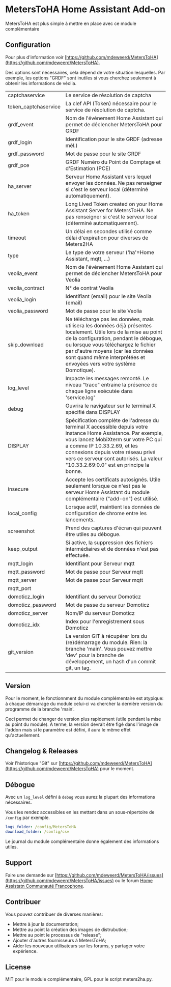 # MetersToHA Home Assistant Add-on

MetersToHA est plus simple à mettre en place avec ce module complémentaire

## Configuration

Pour plus d'information voir
[https://github.com/mdeweerd/MetersToHA](https://github.com/mdeweerd/MetersToHA).

Des options sont nécessaires, cela dépend de votre situation lesquelles.
Par exemple, les options "GRDF" sont inutiles si vous cherchez seulement à
obtenir les informations de véolia.

|                      |                                                                                                                                                                                                                                                                                                                   |
| -------------------- | ----------------------------------------------------------------------------------------------------------------------------------------------------------------------------------------------------------------------------------------------------------------------------------------------------------------- |
| captchaservice       | Le service de résolution de captcha                                                                                                                                                                                                                                                                               |
| token_captchaservice | La clef API (Token) nécessaire pour le service de résolution de captcha.                                                                                                                                                                                                                                          |
| grdf_event           | Nom de l'événement Home Assistant qui permet de déclencher MetersToHA pour GRDF                                                                                                                                                                                                                                   |
| grdf_login           | Identification pour le site GRDF (adresse mél.)                                                                                                                                                                                                                                                                   |
| grdf_password        | Mot de passe pour le site GRDF                                                                                                                                                                                                                                                                                    |
| grdf_pce             | GRDF Numéro du Point de Comptage et d'Estimation (PCE)                                                                                                                                                                                                                                                            |
| ha_server            | Serveur Home Assistant vers lequel envoyer les données.  Ne pas renseigner si c'est le serveur local (déterminé automatiquement).                                                                                                                                                                                 |
| ha_token             | Long Lived Token created on your Home Assistant Server for MetersToHA.  Ne pas renseigner si c'est le serveur local (déterminé automatiquement).                                                                                                                                                                  |
| timeout              | Un délai en secondes utilisé comme délai d'expiration pour diverses de Meters2HA                                                                                                                                                                                                                                  |
| type                 | Le type de votre serveur ('ha'=Home Assistant, mqtt, ...)                                                                                                                                                                                                                                                         |
| veolia_event         | Nom de l'événement Home Assistant qui permet de déclencher MetersToHA pour Veolia                                                                                                                                                                                                                                 |
| veolia_contract      | N° de contrat Veolia                                                                                                                                                                                                                                                                                              |
| veolia_login         | Identifiant (email) pour le site Veolia (email)                                                                                                                                                                                                                                                                   |
| veolia_password      | Mot de passe pour le site Veolia                                                                                                                                                                                                                                                                                  |
| skip_download        | Ne télécharge pas les données, mais utilisera les données déjà présentes localement.  Utile lors de la mise au point de la configuration, pendant le débogue, ou lorsque vous téléchargez le fichier par d'autre moyens (car les données sont quand même interprétées et envoyées vers votre système Domotique).  |
| log_level            | Impacte les messages remonté.  Le niveau "trace" entraine la présence de chaque ligne exécutée dans 'service.log'                                                                                                                                                                                                 |
| debug                | Ouvrira le navigateur sur le terminal X spécifié dans DISPLAY                                                                                                                                                                                                                                                     |
| DISPLAY              | Spécification complète de l'adresse du terminal X accessible depuis votre instance Home Assistance.  Par exemple, vous lancez MobiXterm sur votre PC qui a comme IP 10.33.2.69, et les connexions depuis votre réseau privé vers ce serveur sont autorisés.  La valeur "10.33.2.69:0.0" est en principe la bonne. |
| insecure             | Accepte les certificats autosignés.  Utile seulement lorsque ce n'est pas le serveur Home Assistant du module complémentaire ("add-on") est utilisé.                                                                                                                                                              |
| local_config         | Lorsque actif, maintient les données de configuration de chrome entre les lancements.                                                                                                                                                                                                                             |
| screenshot           | Prend des captures d'écran qui peuvent être utiles au débogue.                                                                                                                                                                                                                                                    |
| keep_output          | Si active, la suppression des fichiers intermédiaires et de données n'est pas effectuée.                                                                                                                                                                                                                          |
| mqtt_login           | Identifiant pour Serveur mqtt                                                                                                                                                                                                                                                                                     |
| mqtt_password        | Mot de passe pour Serveur mqtt                                                                                                                                                                                                                                                                                    |
| mqtt_server          | Mot de passe pour Serveur mqtt                                                                                                                                                                                                                                                                                    |
| mqtt_port            |                                                                                                                                                                                                                                                                                                                   |
| domoticz_login       | Identifiant du serveur Domoticz                                                                                                                                                                                                                                                                                   |
| domoticz_password    | Mot de passe du serveur Domoticz                                                                                                                                                                                                                                                                                  |
| domoticz_server      | Nom/IP du serveur Domoticz                                                                                                                                                                                                                                                                                        |
| domoticz_idx         | Index pour l'enregistrement sous Domoticz                                                                                                                                                                                                                                                                         |
| git_version          | La version GIT à récupérer lors du (re)démarrage du module.  Rien: la branche 'main'.  Vous pouvez mettre 'dev' pour la branche de développement, un hash d'un commit git, un tag.                                                                                                                                |

## Version

Pour le moment, le fonctionnment du module complémentaire est atypique: à
chaque démarrage du module celui-ci va chercher la dernière version du
programme de la branche 'main'.

Ceci permet de changer de version plus rapidement (utile pendant la mise au
point du module). A terme, la version devrait être figé dans l'image de
l'addon mais si le paramètre est défini, il aura le même effet
qu'actuellement.

## Changelog & Releases

Voir l'historique "Git" sur
[https://github.com/mdeweerd/MetersToHA](https://github.com/mdeweerd/MetersToHA)
pour le moment.

## Débogue

Avec un `log_level` défini à `debug` vous aurez la plupart des informations
nécessaires.

Vous les rendez accessibles en les mettant dans un sous-répertoire de
`/config` par exemple.

```yaml
logs_folder: /config/MetersToHA
download_folder: /config/csv
```

Le journal du module complémentaire donne également des informations
utiles.

## Support

Faire une demande sur
[https://github.com/mdeweerd/MetersToHA/issues](https://github.com/mdeweerd/MetersToHA/issues)
ou le forum
[Home Assistatn Communauté Francophone](https://forum.hacf.fr/).

## Contribuer

Vous pouvez contribuer de diverses manières:

- Mettre à jour la documentation;
- Mettre au point la création des images de distrubution;
- Mettre au point le processus de "release";
- Ajouter d'autres fournisseurs à MetersToHA;
- Aider les nouveaux utilisateurs sur les forums, y partager votre
  expérience.

## License

MIT pour le module complémentaire, GPL pour le script meters2ha.py.
